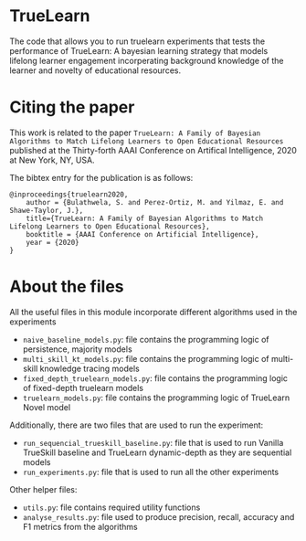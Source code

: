 # TrueLearn
The code that allows you to run truelearn experiments that tests the performance of TrueLearn: A bayesian learning 
strategy that models lifelong learner engagement incorperating background knowledge of the learner and novelty of educational resources.


# Citing the paper
This work is related to the paper `TrueLearn: A Family of Bayesian Algorithms to Match Lifelong Learners to Open Educational Resources` published at the Thirty-forth AAAI Conference on Artifical Intelligence, 2020 at New York, NY, USA. 

The bibtex entry for the publication is as follows:
```
@inproceedings{truelearn2020,
	author = {Bulathwela, S. and Perez-Ortiz, M. and Yilmaz, E. and Shawe-Taylor, J.},
	title={TrueLearn: A Family of Bayesian Algorithms to Match Lifelong Learners to Open Educational Resources},
	booktitle = {AAAI Conference on Artificial Intelligence},
	year = {2020}
}
```

About the files
===============

All the useful files in this module incorporate different algorithms used in the experiments

- `naive_baseline_models.py`: file contains the programming logic of persistence, majority models
- `multi_skill_kt_models.py`: file contains the programming logic of multi-skill knowledge tracing models
- `fixed_depth_truelearn_models.py`: file contains the programming logic of fixed-depth truelearn models
- `truelearn_models.py`: file contains the programming logic of TrueLearn Novel model

Additionally, there are two files that are used to run the experiment:
- `run_sequencial_trueskill_baseline.py`: file that is used to run Vanilla TrueSkill baseline and TrueLearn dynamic-depth as they are sequential models
- `run_experiments.py`: file that is used to run all the other experiments

Other helper files:
- `utils.py`: file contains required utility functions
- `analyse_results.py`: file used to produce precision, recall, accuracy and F1 metrics from the algorithms
